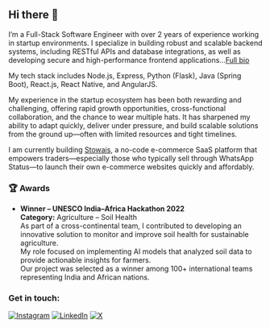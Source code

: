 ## Hi there 👋

I’m a Full-Stack Software Engineer with over 2 years of experience working in startup environments. I specialize in building robust and scalable backend systems, including RESTful APIs and database integrations, as well as developing secure and high-performance frontend applications...[Full bio](https://www.linkedin.com/in/washingtone-otieno-1157bb198/)

My tech stack includes Node.js, Express, Python (Flask), Java (Spring Boot), React.js, React Native, and AngularJS. 

My experience in the startup ecosystem has been both rewarding and challenging, offering rapid growth opportunities, cross-functional collaboration, and the chance to wear multiple hats. It has sharpened my ability to adapt quickly, deliver under pressure, and build scalable solutions from the ground up—often with limited resources and tight timelines.

I am currently building [Stowais](https://stowais.co.ke), a no-code e-commerce SaaS platform that empowers traders—especially those who typically sell through WhatsApp Status—to launch their own e-commerce websites quickly and affordably. 

### 🏆 Awards

- **Winner – UNESCO India–Africa Hackathon 2022**  
**Category:** Agriculture – Soil Health  
As part of a cross-continental team, I contributed to developing an innovative solution to monitor and improve soil health for sustainable agriculture.  
My role focused on implementing AI models that analyzed soil data to provide actionable insights for farmers.  
Our project was selected as a winner among 100+ international teams representing India and African nations.



### Get in touch:
[![Instagram](https://img.shields.io/badge/Instagram-%23E4405F.svg?logo=Instagram&logoColor=white)](https://instagram.com/ow_jalango) [![LinkedIn](https://img.shields.io/badge/LinkedIn-%230077B5.svg?logo=linkedin&logoColor=white)](https://linkedin.com/in/washingtone-otieno-1157bb198/) [![X](https://img.shields.io/badge/X-black.svg?logo=X&logoColor=white)](https://x.com/ow_jalango) 


<!--
**Oj-washingtone/Oj-washingtone** is a ✨ _special_ ✨ repository because its `README.md` (this file) appears on your GitHub profile.

Here are some ideas to get you started:

- 🔭 I’m currently working on ...
- 🌱 I’m currently learning ...
- 👯 I’m looking to collaborate on ...
- 🤔 I’m looking for help with ...
- 💬 Ask me about ...
- 📫 How to reach me: ...
- 😄 Pronouns: ...
- ⚡ Fun fact: ...
-->
